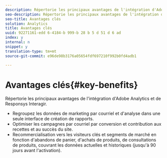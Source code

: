 ```yaml
---
description: Répertorie les principaux avantages de l'intégration d'Adobe Analytics et de Responsys Interagir.
seo-description: Répertorie les principaux avantages de l'intégration d'Adobe Analytics et de Responsys Interagir.
seo-title: Avantages clés
solution: Analytics
title: Avantages clés
uuid: 92271161-edd 6-4184-b 999-b 28 b 5 d 51 d 6 ad
index: y
internal: n
snippet: y
translation-type: tm+mt
source-git-commit: e96de98b3176a05654fdf697210f992b0fd4adb1

---
```



# Avantages clés{#key-benefits}

Répertorie les principaux avantages de l'intégration d'Adobe Analytics et de Responsys Interagir.

* Regroupez les données de marketing par courriel et d'analyse dans une seule interface de création de rapports.
* Optimiser les campagnes par courriel par conversion et contribution aux recettes et au succès du site.
* Recommercialisation vers les visiteurs clés et segments de marché en fonction d'abandons de panier, d'achats de produits, de consultations de produits, couvrant les données actuelles et historiques (jusqu'à 90 jours avant l'activation).

